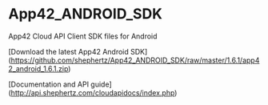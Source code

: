 App42_ANDROID_SDK
=================

App42 Cloud API Client SDK files for Android

[Download the latest App42 Android SDK] (https://github.com/shephertz/App42_ANDROID_SDK/raw/master/1.6.1/app42_android_1.6.1.zip)

[Documentation and API guide] (http://api.shephertz.com/cloudapidocs/index.php)
